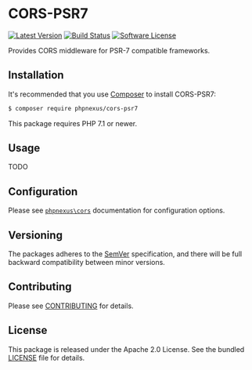 # CORS-PSR7

[![Latest Version](http://img.shields.io/packagist/v/phpnexus/cors-psr7.svg?style=flat-square)](https://github.com/phpnexus/cors-psr7/releases)
[![Build Status](https://img.shields.io/travis/phpnexus/cors-psr7/master.svg?style=flat-square)](https://travis-ci.org/phpnexus/cors-psr7)
[![Software License](https://img.shields.io/badge/license-Apache_2.0-brightgreen.svg?style=flat-square)](LICENSE.md)

Provides CORS middleware for PSR-7 compatible frameworks.

## Installation

It's recommended that you use [Composer](https://getcomposer.org/) to install CORS-PSR7:

```bash
$ composer require phpnexus/cors-psr7
```

This package requires PHP 7.1 or newer.

## Usage

TODO

## Configuration

Please see [`phpnexus\cors`](https://github.com/phpnexus/cors) documentation for configuration options.

## Versioning

The packages adheres to the [SemVer](http://semver.org/) specification, and there will be full backward compatibility between minor versions.

## Contributing

Please see [CONTRIBUTING](CONTRIBUTING.md) for details.

## License

This package is released under the Apache 2.0 License. See the bundled [LICENSE](https://github.com/phpnexus/cors/blob/master/LICENSE) file for details.
